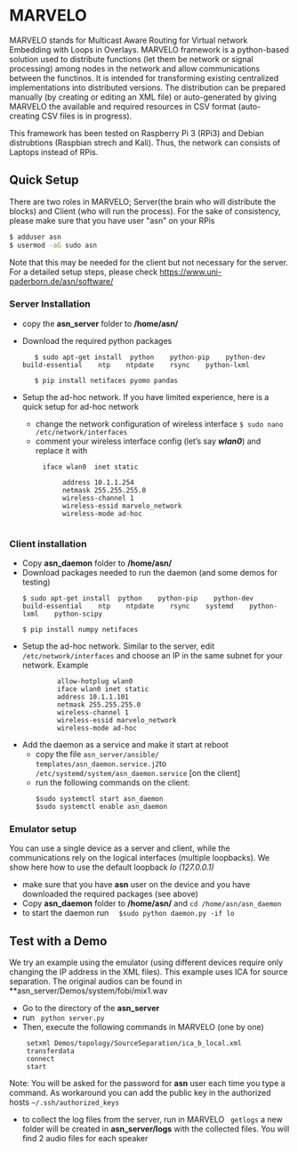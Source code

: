 

# MARVELO
MARVELO stands for Multicast Aware Routing for Virtual network Embedding with Loops in Overlays. MARVELO framework is a python-based solution used to distribute functions (let them be network or signal processing) among nodes in the network and allow communications between the functinos. It is intended for transforming existing centralized implementations into distributed versions.
The distribution can be prepared manually (by creating or editing an XML file) or auto-generated by giving MARVELO the available and required resources in CSV format (auto-creating CSV files is in progress).

This framework has been tested on Raspberry Pi 3 (RPi3) and Debian distrubtions (Raspbian strech and Kali). Thus, the network can consists of Laptops instead of RPis.
## Quick Setup
There are two roles in MARVELO; Server(the brain who will distribute the blocks) and Client (who will run the process). For the sake of consistency, please make sure that you have user "asn" on your RPis
```sh
$ adduser asn
$ usermod -aG sudo asn
```

Note that this may be needed for the client but not necessary for the server. For a detailed setup steps, please check
https://www.uni-paderborn.de/asn/software/

### Server Installation
* copy the **asn_server** folder to **/home/asn/**
* Download the required python packages 

                 
         $ sudo apt-get install  python    python-pip    python-dev    build-essential    ntp    ntpdate    rsync    python-lxml  
        
         $ pip install netifaces pyomo pandas
         
       
* Setup the ad-hoc network. If you have limited experience, here is a quick setup for ad-hoc network
  * change the network configuration of wireless interface 
         ```
      $ sudo nano /etc/network/interfaces
         ```
  *  comment your wireless interface config (let’s say ***wlan0***) and replace it with
  ``` 
       iface wlan0  inet static
       
            address 10.1.1.254
            netmask 255.255.255.0
            wireless-channel 1
            wireless-essid marvelo_network
            wireless-mode ad-hoc
  

### Client installation

* Copy **asn_daemon** folder to **/home/asn/**
* Download packages needed to run the daemon (and some demos for testing)
     ```
     $ sudo apt-get install  python    python-pip    python-dev    build-essential    ntp    ntpdate    rsync    systemd    python-lxml    python-scipy 
      
     $ pip install numpy netifaces 
     ```
* Setup the ad-hoc network. Similar to the server, edit `/etc/network/interfaces`  and choose an IP in the same subnet for your network. Example 
```                        
            allow-hotplug wlan0
            iface wlan0 inet static
            address 10.1.1.101
            netmask 255.255.255.0
            wireless-channel 1
            wireless-essid marvelo_network
            wireless-mode ad-hoc
```
* Add the daemon as a service and make it start at reboot
  *  copy the file `asn_server/ansible/ templates/asn_daemon.service.j2`to `/etc/systemd/system/asn_daemon.service` [on the client]
  * run the following commands on the client:
      ```
      $sudo systemctl start asn_daemon  
      $sudo systemctl enable asn_daemon
      ```
 ### Emulator setup
You can use a single device as a server and client, while the communications rely on the logical interfaces (multiple loopbacks). We show here how to use the default loopback *lo (127.0.0.1)*

* make sure that you have **asn** user on the device and you have downloaded the required packages (see above)
* Copy **asn_daemon** folder to **/home/asn/** and
 ```cd /home/asn/asn_daemon```
* to start the daemon run ``` 
$sudo python daemon.py -if lo```  

## Test with a Demo
We try an example using the emulator (using different devices require only changing the IP address in the XML files). This example uses ICA for source separation. The original audios can be found in **asn_server/Demos/system/fobi/mix1.wav
* Go to the directory of the **asn_server**
* run ``` python server.py```
* Then, execute the following commands in MARVELO (one by one)
     ```
      setxml Demos/topology/SourceSeparation/ica_b_local.xml
      transferdata 
      connect
      start
     
     ```
 Note: You will be asked for the password for **asn** user each time you type a command. As workaround you can add the public key in the authorized hosts ```~/.ssh/authorized_keys ```
* to collect the log files from the server, run in MARVELO
    ``` getlogs```
    a new folder will be created in **asn_server/logs** with the collected files. You will find 2 audio files for each speaker
 

